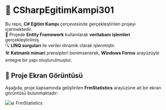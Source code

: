 # 🚀 CSharpEgitimKampi301

Bu repo, **C# Eğitim Kampı** çerçevesinde gerçekleştirilen projeyi içermektedir.  
📌 Projede **Entity Framework** kullanılarak **veritabanı işlemleri** gerçekleştirilmiş  
🔍 **LINQ sorguları** ile veriler dinamik olarak işlenmiştir.  
🛠 **Katmanlı mimari** prensipleri benimsenerek, **Windows Forms** arayüzüyle entegre bir yapı oluşturulmuştur.  

## 📸 Proje Ekran Görüntüsü

Aşağıda, proje kapsamında geliştirilen **FrmStatistics** arayüzüne ait bir ekran görüntüsü bulunmaktadır:

![📊 FrmStatistics](frmstatistics.png)
